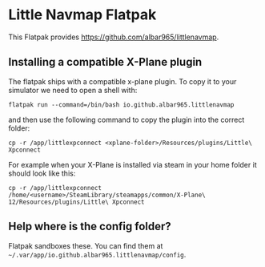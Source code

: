 # Little Navmap Flatpak

This Flatpak provides <https://github.com/albar965/littlenavmap>.

## Installing a compatible X-Plane plugin

The flatpak ships with a compatible x-plane plugin. To copy it to your simulator we need to open a shell with:

`flatpak run --command=/bin/bash io.github.albar965.littlenavmap`

and then use the following command to copy the plugin into the correct folder:

`cp -r /app/littlexpconnect <xplane-folder>/Resources/plugins/Little\ Xpconnect`

For example when your X-Plane is installed via steam in your home folder it should look like this:

`cp -r /app/littlexpconnect /home/<username>/SteamLibrary/steamapps/common/X-Plane\ 12/Resources/plugins/Little\ Xpconnect`

## Help where is the config folder?

Flatpak sandboxes these. You can find them at `~/.var/app/io.github.albar965.littlenavmap/config`.
